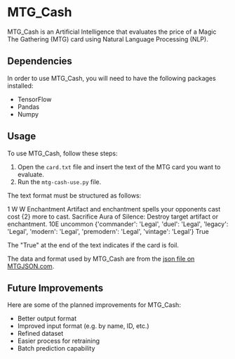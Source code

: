 # MTG_Cash

MTG_Cash is an Artificial Intelligence that evaluates the price of a Magic The Gathering (MTG) card using Natural Language Processing (NLP).

## Dependencies

In order to use MTG_Cash, you will need to have the following packages installed:
- TensorFlow
- Pandas
- Numpy

## Usage

To use MTG_Cash, follow these steps:
1. Open the `card.txt` file and insert the text of the MTG card you want to evaluate.
2. Run the `mtg-cash-use.py` file.

The text format must be structured as follows:

1 W W Enchantment Artifact and enchantment spells your opponents cast cost {2} more to cast.
Sacrifice Aura of Silence: Destroy target artifact or enchantment. 10E uncommon {'commander': 'Legal', 'duel': 'Legal', 'legacy': 'Legal', 'modern': 'Legal', 'premodern': 'Legal', 'vintage': 'Legal'} True


The "True" at the end of the text indicates if the card is foil.

The data and format used by MTG_Cash are from the [json file on MTGJSON.com](https://mtgjson.com/).

## Future Improvements

Here are some of the planned improvements for MTG_Cash:
- Better output format
- Improved input format (e.g. by name, ID, etc.)
- Refined dataset
- Easier process for retraining
- Batch prediction capability
